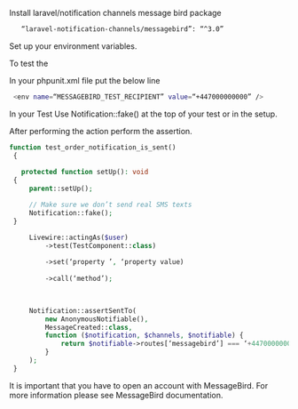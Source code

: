 Install laravel/notification channels message bird package

```bash
   “laravel-notification-channels/messagebird”: “^3.0”
   ```
 
 Set up your environment variables.
 
 
 To test the 
 
 In your phpunit.xml file put the below line
 
 ```bash
  <env name=“MESSAGEBIRD_TEST_RECIPIENT” value=“+447000000000” />
   ```
   
   In your Test Use Notification::fake() at the top of your test or in the setup.
   
   After performing the action perform the assertion.
   
   ```php
   function test_order_notification_is_sent()
    {
    
      protected function setUp(): void
    {
        parent::setUp();

        // Make sure we don’t send real SMS texts
        Notification::fake();
    }

        Livewire::actingAs($user)
            ->test(TestComponent::class)
           
            ->set(‘property ’, ‘property value)
      
            ->call(‘method’);

     

        Notification::assertSentTo(
            new AnonymousNotifiable(),
            MessageCreated::class,
            function ($notification, $channels, $notifiable) {
                return $notifiable->routes[‘messagebird’] === ‘+447000000000’;
            }
        );
    }
   
   ```
   
   It is important that you have to open an account with MessageBird. For more information please see MessageBird documentation.
 
 
   
